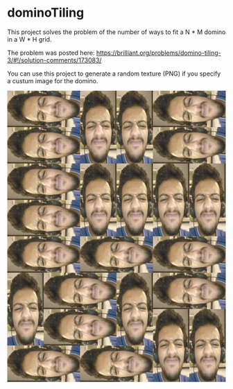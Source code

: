# dominoTiling
This project solves the problem of the number of ways to fit a N * M domino in a W * H grid.

The problem was posted here: https://brilliant.org/problems/domino-tiling-3/#!/solution-comments/173083/


You can use this project to generate a random texture (PNG) if you specify a custum image for the domino.

![me_me_big_boy](https://raw.githubusercontent.com/mok33/dominoTiling/master/res.png)
